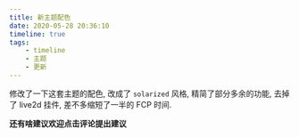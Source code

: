 ```yaml
---
title: 新主题配色 
date: 2020-05-28 20:36:10
timeline: true
tags:
    - timeline
    - 主题
    - 更新
---
```




修改了一下这套主题的配色, 改成了 `solarized` 风格, 精简了部分多余的功能, 去掉了 live2d 挂件, 差不多缩短了一半的 FCP 时间.

**还有啥建议欢迎点击评论提出建议**


<!--more-->

